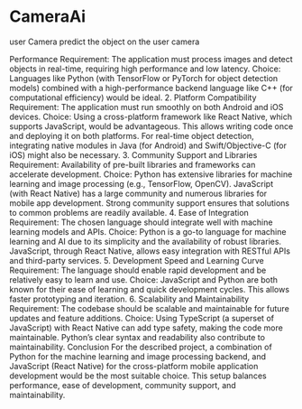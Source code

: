 # CameraAi
user Camera predict the object on the user camera 

 Performance
Requirement: The application must process images and detect objects in real-time, requiring high performance and low latency.
Choice: Languages like Python (with TensorFlow or PyTorch for object detection models) combined with a high-performance backend language like C++ (for computational efficiency) would be ideal.
2. Platform Compatibility
Requirement: The application must run smoothly on both Android and iOS devices.
Choice: Using a cross-platform framework like React Native, which supports JavaScript, would be advantageous. This allows writing code once and deploying it on both platforms. For real-time object detection, integrating native modules in Java (for Android) and Swift/Objective-C (for iOS) might also be necessary.
3. Community Support and Libraries
Requirement: Availability of pre-built libraries and frameworks can accelerate development.
Choice: Python has extensive libraries for machine learning and image processing (e.g., TensorFlow, OpenCV). JavaScript (with React Native) has a large community and numerous libraries for mobile app development. Strong community support ensures that solutions to common problems are readily available.
4. Ease of Integration
Requirement: The chosen language should integrate well with machine learning models and APIs.
Choice: Python is a go-to language for machine learning and AI due to its simplicity and the availability of robust libraries. JavaScript, through React Native, allows easy integration with RESTful APIs and third-party services.
5. Development Speed and Learning Curve
Requirement: The language should enable rapid development and be relatively easy to learn and use.
Choice: JavaScript and Python are both known for their ease of learning and quick development cycles. This allows faster prototyping and iteration.
6. Scalability and Maintainability
Requirement: The codebase should be scalable and maintainable for future updates and feature additions.
Choice: Using TypeScript (a superset of JavaScript) with React Native can add type safety, making the code more maintainable. Python’s clear syntax and readability also contribute to maintainability.
Conclusion
For the described project, a combination of Python for the machine learning and image processing backend, and JavaScript (React Native) for the cross-platform mobile application development would be the most suitable choice. This setup balances performance, ease of development, community support, and maintainability.






